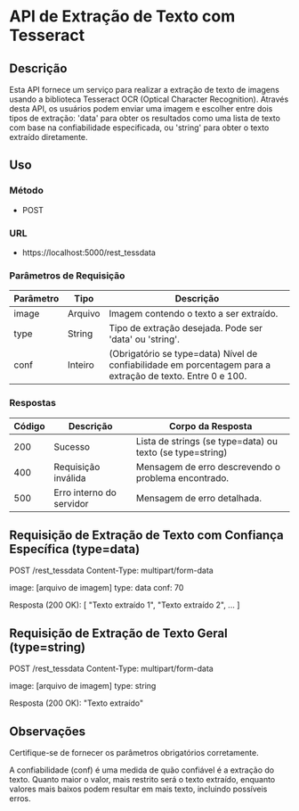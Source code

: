 # API de Extração de Texto com Tesseract

## Descrição
Esta API fornece um serviço para realizar a extração de texto de imagens usando a biblioteca Tesseract OCR (Optical Character Recognition). Através desta API, os usuários podem enviar uma imagem e escolher entre dois tipos de extração: 'data' para obter os resultados como uma lista de texto com base na confiabilidade especificada, ou 'string' para obter o texto extraído diretamente.

## Uso
### Método
- POST

### URL
- https://localhost:5000/rest_tessdata

### Parâmetros de Requisição

| Parâmetro | Tipo   | Descrição                                                                                                 |
|-----------|--------|-----------------------------------------------------------------------------------------------------------|
| image     | Arquivo| Imagem contendo o texto a ser extraído.                                                                   |
| type      | String | Tipo de extração desejada. Pode ser 'data' ou 'string'.                                                   |
| conf      | Inteiro| (Obrigatório se type=data) Nível de confiabilidade em porcentagem para a extração de texto. Entre 0 e 100.|

### Respostas

| Código | Descrição                       | Corpo da Resposta                                  |
|--------|---------------------------------|-----------------------------------------------------|
| 200    | Sucesso                         | Lista de strings (se type=data) ou texto (se type=string)  |
| 400    | Requisição inválida             | Mensagem de erro descrevendo o problema encontrado. |
| 500    | Erro interno do servidor        | Mensagem de erro detalhada.                         |

## Requisição de Extração de Texto com Confiança Específica (type=data)

POST /rest_tessdata
Content-Type: multipart/form-data

image: [arquivo de imagem]
type: data
conf: 70

Resposta (200 OK):
[
    "Texto extraído 1",
    "Texto extraído 2",
    ...
]


## Requisição de Extração de Texto Geral (type=string)

POST /rest_tessdata
Content-Type: multipart/form-data

image: [arquivo de imagem]
type: string

Resposta (200 OK):
"Texto extraído"


## Observações

Certifique-se de fornecer os parâmetros obrigatórios corretamente.

A confiabilidade (conf) é uma medida de quão confiável é a extração do texto. Quanto maior o valor, mais restrito será o texto extraído, enquanto valores mais baixos podem resultar em mais texto, incluindo possíveis erros.


